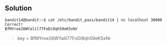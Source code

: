 ## Solution

``` Shell
bandit14@bandit:~$ cat /etc/bandit_pass/bandit14 | nc localhost 30000
Correct!
BfMYroe26WYalil77FoDi9qh59eK5xNr
```

>key = 
BfMYroe26WYalil77FoDi9qh59eK5xNr
